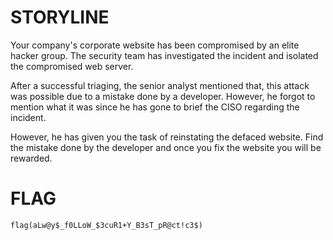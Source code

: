 # STORYLINE

Your company's corporate website has been compromised by an elite hacker group. The security team has investigated the incident and isolated the compromised web server.

After a successful triaging, the senior analyst mentioned that, this attack was possible due to a mistake done by a developer. However, he forgot to mention what it was since he has gone to brief the CISO regarding the incident.

However, he has given you the task of reinstating the defaced website. Find the mistake done by the developer and once you fix the website you will be rewarded.

# FLAG

```
flag(aLw@y$_f0LLoW_$3cuR1+Y_B3sT_pR@ct!c3$)
```